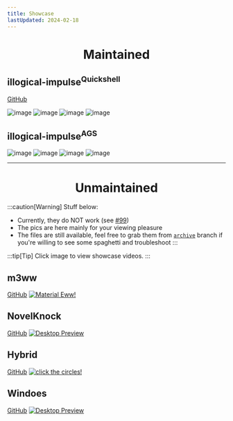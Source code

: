 ```yaml
---
title: Showcase
lastUpdated: 2024-02-18
---
```


<div align="center">
    <h1>Maintained</h1>
</div>


## illogical-impulse<sup>Quickshell</sup>
[GitHub](https://github.com/end-4/dots-hyprland)

![image](https://repository-images.githubusercontent.com/583820372/55988d08-a8db-421a-8761-f6e98ea89ce3)
![image](https://github.com/user-attachments/assets/08d26785-b54d-4ad1-875b-bb08cc6757f5)
![image](https://github.com/user-attachments/assets/86cc511b-0d33-4c78-bcc0-3037d02a17da)
![image](https://github.com/user-attachments/assets/e402f74a-6bd8-4ebe-bcf4-3a4a4846de10)


## illogical-impulse<sup>AGS</sup>
![image](/dots-hyprland-wiki/screenshots/i-i.2.png)
![image](/dots-hyprland-wiki/screenshots/i-i.3.png)
![image](/dots-hyprland-wiki/screenshots/i-i.4.png)
![image](/dots-hyprland-wiki/screenshots/i-i.5.png)

---

<div align="center">
    <h1>Unmaintained</h1>
</div>

:::caution[Warning]
Stuff below:
- Currently, they do NOT work (see [#99](https://github.com/end-4/dots-hyprland/issues/99))
- The pics are here mainly for your viewing pleasure
- The files are still available, feel free to grab them from [`archive`](https://github.com/end-4/dots-hyprland/tree/archive) branch if you're willing to see some spaghetti and troubleshoot
:::

:::tip[Tip]
Click image to view showcase videos.
:::

## m3ww
[GitHub](https://github.com/end-4/dots-hyprland/tree/archive)
<a href="https://streamable.com/85ch8x">
 <img src="/dots-hyprland-wiki/screenshots/m3ww.1.png" alt="Material Eww!">
</a>

## NovelKnock
[GitHub](https://github.com/end-4/dots-hyprland/tree/archive)
<a href="https://streamable.com/7vo61k">
 <img src="/dots-hyprland-wiki/screenshots/n-k.1.png" alt="Desktop Preview">
</a>

## Hybrid
[GitHub](https://github.com/end-4/dots-hyprland/tree/archive)
<a href="https://streamable.com/4oogot">
 <img src="/dots-hyprland-wiki/screenshots/hybrid.1.png" alt="click the circles!">
</a>

## Windoes
[GitHub](https://github.com/end-4/dots-hyprland/tree/archive)
<a href="https://streamable.com/5qx614">
 <img src="/dots-hyprland-wiki/screenshots/windoes.1.png" alt="Desktop Preview">
</a>
